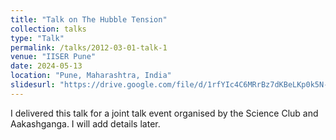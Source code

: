 ```yaml
---
title: "Talk on The Hubble Tension"
collection: talks
type: "Talk"
permalink: /talks/2012-03-01-talk-1
venue: "IISER Pune"
date: 2024-05-13
location: "Pune, Maharashtra, India"
slidesurl: "https://drive.google.com/file/d/1rfYIc4C6MRrBz7dKBeLKp0k5N-1kKxbf/view?usp=sharing"
---
```


I delivered this talk for a joint talk event organised by the Science Club and Aakashganga. I will add details later.